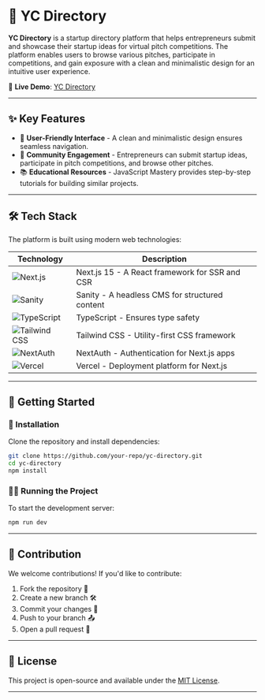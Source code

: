 # 🚀 YC Directory

**YC Directory** is a startup directory platform that helps entrepreneurs submit and showcase their startup ideas for virtual pitch competitions. The platform enables users to browse various pitches, participate in competitions, and gain exposure with a clean and minimalistic design for an intuitive user experience.

🔗 **Live Demo**: [YC Directory](https://yc-direct.vercel.app/)

---

## ✨ Key Features

- 🎨 **User-Friendly Interface** - A clean and minimalistic design ensures seamless navigation.
- 🤝 **Community Engagement** - Entrepreneurs can submit startup ideas, participate in pitch competitions, and browse other pitches.
- 📚 **Educational Resources** - JavaScript Mastery provides step-by-step tutorials for building similar projects.

---

## 🛠 Tech Stack

The platform is built using modern web technologies:

| Technology | Description |
|------------|------------|
| ![Next.js](https://img.shields.io/badge/Next.js-000000?style=for-the-badge&logo=nextdotjs&logoColor=white) | Next.js 15 - A React framework for SSR and CSR |
| ![Sanity](https://img.shields.io/badge/Sanity-FF2D20?style=for-the-badge&logo=sanity&logoColor=white) | Sanity - A headless CMS for structured content |
| ![TypeScript](https://img.shields.io/badge/TypeScript-3178C6?style=for-the-badge&logo=typescript&logoColor=white) | TypeScript - Ensures type safety |
| ![Tailwind CSS](https://img.shields.io/badge/Tailwind_CSS-38B2AC?style=for-the-badge&logo=tailwindcss&logoColor=white) | Tailwind CSS - Utility-first CSS framework |
| ![NextAuth](https://img.shields.io/badge/NextAuth.js-FFFFFF?style=for-the-badge&logo=auth0&logoColor=black) | NextAuth - Authentication for Next.js apps |
| ![Vercel](https://img.shields.io/badge/Vercel-000000?style=for-the-badge&logo=vercel&logoColor=white) | Vercel - Deployment platform for Next.js |

---

## 🚀 Getting Started

### 🔧 Installation

Clone the repository and install dependencies:

```sh
git clone https://github.com/your-repo/yc-directory.git
cd yc-directory
npm install
```

### 🏃‍♂️ Running the Project

To start the development server:

```sh
npm run dev
```

---

## 🎯 Contribution

We welcome contributions! If you'd like to contribute:

1. Fork the repository 🍴
2. Create a new branch 🛠
3. Commit your changes 💾
4. Push to your branch 📤
5. Open a pull request 🔁

---

## 📜 License

This project is open-source and available under the [MIT License](LICENSE).

---
